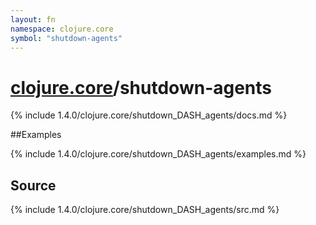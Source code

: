 ```yaml
---
layout: fn
namespace: clojure.core
symbol: "shutdown-agents"
---
```


# [clojure.core](../)/shutdown-agents

{% include 1.4.0/clojure.core/shutdown_DASH_agents/docs.md %}

##Examples

{% include 1.4.0/clojure.core/shutdown_DASH_agents/examples.md %}
## Source
{% include 1.4.0/clojure.core/shutdown_DASH_agents/src.md %}

